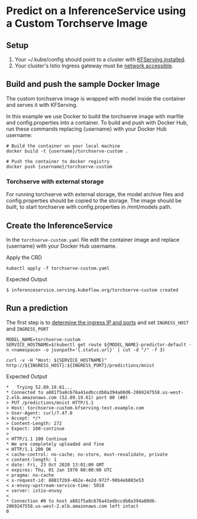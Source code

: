 # Predict on a InferenceService using a Custom Torchserve Image

## Setup

1. Your ~/.kube/config should point to a cluster with [KFServing installed](https://github.com/kubeflow/kfserving/#install-kfserving).
2. Your cluster's Istio Ingress gateway must be [network accessible](https://istio.io/latest/docs/tasks/traffic-management/ingress/ingress-control/).

## Build and push the sample Docker Image

The custom torchserve image is wrapped with model inside the container and serves it with KFServing.

In this example we use Docker to build the torchserve image with marfile and config.properties into a container. To build and push with Docker Hub, run these commands replacing {username} with your Docker Hub username:

```
# Build the container on your local machine
docker build -t {username}/torchserve-custom .

# Push the container to docker registry
docker push {username}/torchserve-custom
```

### Torchserve with external storage

For running torchserve with external storage, the model archive files and config.properties should be copied to the storage.
The image should be built, to start torchserve with config.properties in /mnt/models path.

## Create the InferenceService

In the `torchserve-custom.yaml` file edit the container image and replace {username} with your Docker Hub username.

Apply the CRD

```
kubectl apply -f torchserve-custom.yaml
```

Expected Output

```
$ inferenceservice.serving.kubeflow.org/torchserve-custom created
```

## Run a prediction
The first step is to [determine the ingress IP and ports](../../../../README.md#determine-the-ingress-ip-and-ports) and set `INGRESS_HOST` and `INGRESS_PORT`

```
MODEL_NAME=torchserve-custom
SERVICE_HOSTNAME=$(kubectl get route ${MODEL_NAME}-predictor-default -n <namespace> -o jsonpath='{.status.url}' | cut -d "/" -f 3)

curl -v -H "Host: ${SERVICE_HOSTNAME}" http://${INGRESS_HOST}:${INGRESS_PORT}/predictions/mnist
```

Expected Output

```
*   Trying 52.89.19.61...
* Connected to a881f5a8c676a41edbccdb0a394a80d6-2069247558.us-west-2.elb.amazonaws.com (52.89.19.61) port 80 (#0)
> PUT /predictions/mnist HTTP/1.1
> Host: torchserve-custom.kfserving-test.example.com
> User-Agent: curl/7.47.0
> Accept: */*
> Content-Length: 272
> Expect: 100-continue
> 
< HTTP/1.1 100 Continue
* We are completely uploaded and fine
< HTTP/1.1 200 OK
< cache-control: no-cache; no-store, must-revalidate, private
< content-length: 1
< date: Fri, 23 Oct 2020 13:01:09 GMT
< expires: Thu, 01 Jan 1970 00:00:00 UTC
< pragma: no-cache
< x-request-id: 8881f2b9-462e-4e2d-972f-90b4eb083e53
< x-envoy-upstream-service-time: 5018
< server: istio-envoy
< 
* Connection #0 to host a881f5a8c676a41edbccdb0a394a80d6-2069247558.us-west-2.elb.amazonaws.com left intact
0
```
